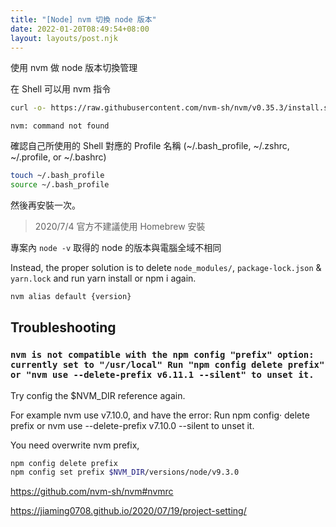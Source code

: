 ```yaml
---
title: "[Node] nvm 切換 node 版本"
date: 2022-01-20T08:49:54+08:00
layout: layouts/post.njk
---
```


使用 nvm 做 node 版本切換管理

在 Shell 可以用 nvm 指令

```bash
curl -o- https://raw.githubusercontent.com/nvm-sh/nvm/v0.35.3/install.sh | bash
```

`nvm: command not found`

確認自己所使用的 Shell 對應的 Profile 名稱 (~/.bash_profile, ~/.zshrc, ~/.profile, or ~/.bashrc)

```bash
touch ~/.bash_profile
source ~/.bash_profile
```

然後再安裝一次。

> 2020/7/4 官方不建議使用 Homebrew 安裝

專案內 `node -v` 取得的 node 的版本與電腦全域不相同

Instead, the proper solution is to delete `node_modules/`, `package-lock.json` & `yarn.lock` and run yarn install or npm i again.

```bash
nvm alias default {version}
```

## Troubleshooting

### `nvm is not compatible with the npm config "prefix" option: currently set to "/usr/local" Run "npm config delete prefix" or "nvm use --delete-prefix v6.11.1 --silent" to unset it.`

Try config the $NVM_DIR reference again.

For example nvm use v7.10.0, and have the error: Run npm config· delete prefix or nvm use --delete-prefix v7.10.0 --silent to unset it.

You need overwrite nvm prefix,

```bash
npm config delete prefix 
npm config set prefix $NVM_DIR/versions/node/v9.3.0
```

https://github.com/nvm-sh/nvm#nvmrc

https://jiaming0708.github.io/2020/07/19/project-setting/